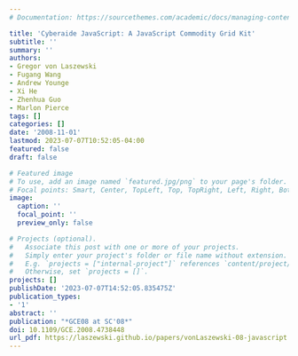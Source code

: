 ```yaml
---
# Documentation: https://sourcethemes.com/academic/docs/managing-content/

title: 'Cyberaide JavaScript: A JavaScript Commodity Grid Kit'
subtitle: ''
summary: ''
authors:
- Gregor von Laszewski
- Fugang Wang
- Andrew Younge
- Xi He
- Zhenhua Guo
- Marlon Pierce
tags: []
categories: []
date: '2008-11-01'
lastmod: 2023-07-07T10:52:05-04:00
featured: false
draft: false

# Featured image
# To use, add an image named `featured.jpg/png` to your page's folder.
# Focal points: Smart, Center, TopLeft, Top, TopRight, Left, Right, BottomLeft, Bottom, BottomRight.
image:
  caption: ''
  focal_point: ''
  preview_only: false

# Projects (optional).
#   Associate this post with one or more of your projects.
#   Simply enter your project's folder or file name without extension.
#   E.g. `projects = ["internal-project"]` references `content/project/deep-learning/index.md`.
#   Otherwise, set `projects = []`.
projects: []
publishDate: '2023-07-07T14:52:05.835475Z'
publication_types:
- '1'
abstract: ''
publication: "*GCE08 at SC'08*"
doi: 10.1109/GCE.2008.4738448
url_pdf: https://laszewski.github.io/papers/vonLaszewski-08-javascript.pdf
---
```

